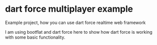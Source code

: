 dart force multiplayer example
==============================

Example project, how you can use dart force realtime web framework

I am using bootflat and dart force here to show how dart force is working with some basic functionality.
